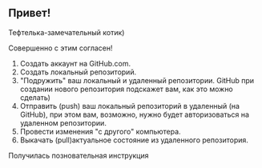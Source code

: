 ## Привет!

Тефтелька-замечательный котик)

Совершенно с этим согласен!

1. Создать аккаунт на GitHub.com.
2. Создать локальный репозиторий.
3. "Подружить" ваш локальный и удаленный репозитории. GitHub при создании нового репозитория подскажет вам, как это можно сделать)
4. Отправить (push) ваш локальный репозиторий в удаленный (на GitHub), при этом вам, возможно, нужно будет авторизоваться на удаленном репозитории.
5. Провести изменения "с другого" компьютера.
6. Выкачать (pull)актуальное состояние из удаленного репозитория.

Получилась позновательная инструкция
